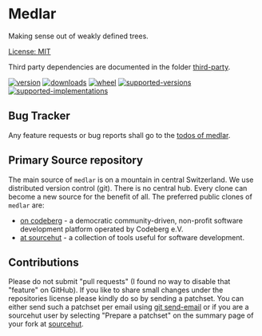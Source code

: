 # Medlar

Making sense out of weakly defined trees.

[License: MIT](https://git.sr.ht/~sthagen/medlar/tree/default/item/LICENSE)

Third party dependencies are documented in the folder [third-party](third-party/README.md).

[![version](https://img.shields.io/pypi/v/medlar.svg?style=flat)](https://pypi.python.org/pypi/medlari/)
[![downloads](https://pepy.tech/badge/medlar/month)](https://pepy.tech/project/medlar)
[![wheel](https://img.shields.io/pypi/wheel/medlar.svg?style=flat)](https://pypi.python.org/pypi/medlar/)
[![supported-versions](https://img.shields.io/pypi/pyversions/medlar.svg?style=flat)](https://pypi.python.org/pypi/medlar/)
[![supported-implementations](https://img.shields.io/pypi/implementation/medlar.svg?style=flat)](https://pypi.python.org/pypi/medlar/)

## Bug Tracker

Any feature requests or bug reports shall go to the [todos of medlar](https://todo.sr.ht/~sthagen/medlar).

## Primary Source repository

The main source of `medlar` is on a mountain in central Switzerland.
We use distributed version control (git).
There is no central hub.
Every clone can become a new source for the benefit of all.
The preferred public clones of `medlar` are:

* [on codeberg](https://codeberg.org/sthagen/medlar) - a democratic community-driven, non-profit software development platform operated by Codeberg e.V.
* [at sourcehut](https://git.sr.ht/~sthagen/medlar) - a collection of tools useful for software development.

## Contributions

Please do not submit "pull requests" (I found no way to disable that "feature" on GitHub).
If you like to share small changes under the repositories license please kindly do so by sending a patchset.
You can either send such a patchset per email using [git send-email](https://git-send-email.io) or 
if you are a sourcehut user by selecting "Prepare a patchset" on the summary page of your fork at [sourcehut](https://git.sr.ht/).
